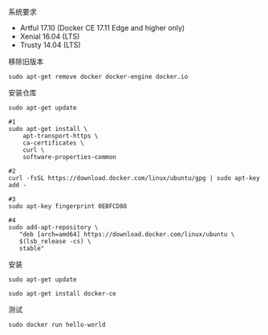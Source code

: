 
系统要求
+ Artful 17.10 (Docker CE 17.11 Edge and higher only)
+ Xenial 16.04 (LTS)
+ Trusty 14.04 (LTS)

移除旧版本
```
sudo apt-get remove docker docker-engine docker.io
```

安装仓库
```
sudo apt-get update

#1
sudo apt-get install \
    apt-transport-https \
    ca-certificates \
    curl \
    software-properties-common

#2
curl -fsSL https://download.docker.com/linux/ubuntu/gpg | sudo apt-key add -

#3
sudo apt-key fingerprint 0EBFCD88

#4
sudo add-apt-repository \
   "deb [arch=amd64] https://download.docker.com/linux/ubuntu \
   $(lsb_release -cs) \
   stable"
```

安装
```
sudo apt-get update

sudo apt-get install docker-ce
```

测试
```
sudo docker run hello-world
```